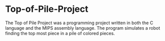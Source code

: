 # Top-of-Pile-Project
The Top of Pile Project was a programming project written in both the C language and the MIPS assembly language. The program simulates a robot finding the top most piece in a pile of colored pieces.


